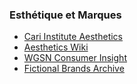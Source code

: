 
### Esthétique et Marques
- [Cari Institute Aesthetics](https://cari.institute/aesthetics)
- [Aesthetics Wiki](https://aesthetics.fandom.com/wiki/Aesthetics_Wiki)
- [WGSN Consumer Insight](https://www.wgsn.com/en/consumer-insight/insight)
- [Fictional Brands Archive](https://fictionalbrandsarchive.com/)